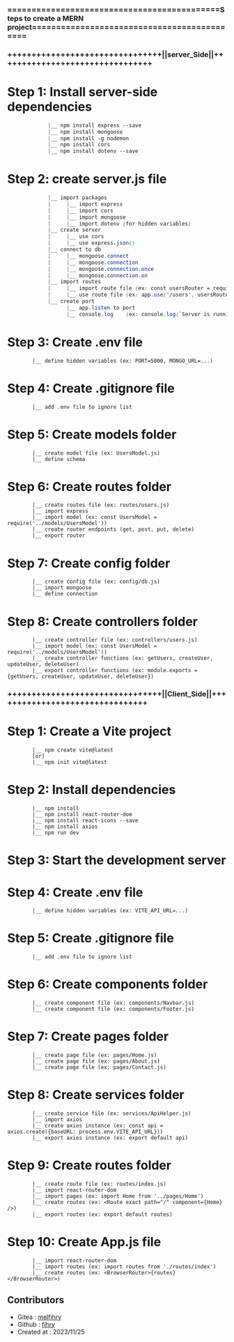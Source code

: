 ### ============================================Steps to create a MERN project============================================

###                    ++++++++++++++++++++++++++++++++||server_Side||++++++++++++++++++++++++++++++++
# Step 1: Install server-side dependencies
```css
             |__ npm install express --save
             |__ npm install mongoose
             |__ npm install -g nodemon
             |__ npm install cors
             |__ npm install dotenv --save
```
# Step 2:  create server.js file
```css
             |__ import packages
             |     |__ import express
             |     |__ import cors
             |     |__ import mongoose
             |     |__ import dotenv (for hidden variables)
             |__ create server
             |     |__ use cors
             |     |__ use express.json()
             |__ connect to db
             |     |__ mongoose.connect
             |     |__ mongoose.connection
             |     |__ mongoose.connection.once
             |     |__ mongoose.connection.on
             |__ import routes
             |     |__ import route file (ex: const usersRouter = require('./routes/users'))
             |     |__ use route file (ex: app.use('/users', usersRouter))
             |__ create port
                   |__ app.listen to port
                   |__ console.log    (ex: console.log(`Server is running on port ${port}`))
```
# Step 3: Create .env file
            |__ define hidden variables (ex: PORT=5000, MONGO_URL=...)
# Step 4: Create .gitignore file
            |__ add .env file to ignore list
# Step 5: Create models folder
            |__ create model file (ex: UsersModel.js)
            |__ define schema
# Step 6: Create routes folder
            |__ create routes file (ex: routes/users.js)
            |__ import express
            |__ import model (ex: const UsersModel = require('../models/UsersModel'))
            |__ create router endpoints (get, post, put, delete)
            |__ export router
# Step 7: Create config folder
            |__ create config file (ex: config/db.js)
            |__ import mongoose
            |__ define connection
# Step 8: Create controllers folder

            |__ create controller file (ex: controllers/users.js)
            |__ import model (ex: const UsersModel = require('../models/UsersModel'))
            |__ create controller functions (ex: getUsers, createUser, updateUser, deleteUser)
            |__ export controller functions (ex: module.exports = {getUsers, createUser, updateUser, deleteUser})         
###                   ++++++++++++++++++++++++++++++++||Client_Side||++++++++++++++++++++++++++++++++
# Step 1: Create a Vite project
            |__ npm create vite@latest
            [or]
            |__ npm init vite@latest
# Step 2: Install dependencies
            |__ npm install
            |__ npm install react-router-dom
            |__ npm install react-icons --save
            |__ npm install axios
            |__ npm run dev
# Step 3: Start the development server
# Step 4: Create .env file
            |__ define hidden variables (ex: VITE_API_URL=...)
# Step 5: Create .gitignore file
            |__ add .env file to ignore list
# Step 6: Create components folder
            |__ create component file (ex: components/Navbar.js)
            |__ create component file (ex: components/Footer.js)
# Step 7: Create pages folder
            |__ create page file (ex: pages/Home.js)
            |__ create page file (ex: pages/About.js)
            |__ create page file (ex: pages/Contact.js)
# Step 8: Create services folder
            |__ create service file (ex: services/ApiHelper.js)
            |__ import axios
            |__ create axios instance (ex: const api = axios.create({baseURL: process.env.VITE_API_URL}))
            |__ export axios instance (ex: export default api)
# Step 9: Create routes folder
            |__ create route file (ex: routes/index.js)
            |__ import react-router-dom
            |__ import pages (ex: import Home from '../pages/Home')
            |__ create routes (ex: <Route exact path="/" component={Home} />)
            |__ export routes (ex: export default routes)
# Step 10: Create App.js file
            |__ import react-router-dom
            |__ import routes (ex: import routes from './routes/index')
            |__ create routes (ex: <BrowserRouter>{routes}</BrowserRouter>)

## Contributors
- Gitea : [melfihry](https://learn.zone01oujda.ma/git/melfihry)
- Github : [fihry](https://github.com/fihry)
- Created at : 2023/11/25
